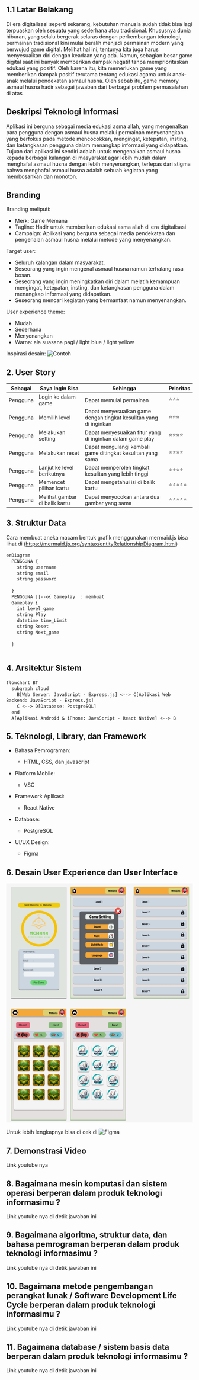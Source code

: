 ## 1.1	Latar Belakang
Di era digitalisasi seperti sekarang, kebutuhan manusia sudah tidak bisa lagi terpuaskan oleh sesuatu yang sederhana atau tradisional. Khususnya dunia hiburan, yang selalu bergerak selaras dengan perkembangan teknologi, permainan tradisional kini mulai beralih menjadi permainan modern yang berwujud game digital. Melihat hal ini, tentunya kita juga harus menyesuaikan diri dengan keadaan yang ada. Namun, sebagian besar game digital saat ini banyak memberikan dampak negatif tanpa memprioritaskan edukasi yang positif. Oleh karena itu, kita memerlukan game yang memberikan dampak positif terutama tentang edukasi agama untuk anak-anak melalui pendekatan asmaul husna. Oleh sebab itu, game memory asmaul husna hadir sebagai jawaban dari berbagai problem permasalahan di atas
## Deskripsi Teknologi Informasi
Aplikasi ini berguna sebagai media edukasi asma allah, yang mengenalkan para pengguna dengan asmaul husna melalui permainan menyenangkan yang berfokus pada metode mencocokkan, mengingat, ketepatan, insting, dan ketangkasan pengguna dalam menangkap informasi yang didapatkan. Tujuan dari aplikasi ini sendiri adalah untuk mengenalkan asmaul husna kepada berbagai kalangan di masyarakat agar lebih mudah dalam menghafal asmaul husna dengan lebih menyenangkan, terlepas dari stigma bahwa menghafal asmaul husna adalah sebuah kegiatan yang membosankan dan monoton. 
## Branding
Branding meliputi:
- Merk: Game Memana
- Tagline: Hadir untuk memberikan edukasi asma allah di era digitalisasi
- Campaign: Aplikasi yang berguna sebagai media pendekatan dan pengenalan asmaul husna melalui metode yang menyenangkan.

Target user:
- Seluruh kalangan dalam masyarakat.
- Seseorang yang ingin mengenal asmaul husna namun terhalang rasa bosan.
- Seseorang yang ingin meningkatkan diri dalam melatih kemampuan mengingat, ketepatan, insting, dan ketangkasan pengguna dalam menangkap informasi yang didapatkan.
- Seseorang mencari kegiatan yang bermanfaat namun menyenangkan.
  
User experience theme:
- Mudah
- Sederhana
- Menyenangkan
- Warna: ala suasana pagi / light blue / light yellow
  
Inspirasi desain:
![Contoh](https://cdn.dribbble.com/userupload/5351979/file/original-52323de189bed66d94b6ccf3d01989d9.gif)

## 2. User Story
Sebagai | Saya Ingin Bisa | Sehingga | Prioritas
---|---|---|---
Pengguna | Login ke dalam game | Dapat memulai permainan | ⭐⭐⭐
Pengguna | Memilih level | Dapat menyesuaikan game dengan tingkat kesulitan yang di inginkan | ⭐⭐⭐
Pengguna | Melakukan setting |Dapat menyesuaikan fitur yang di inginkan dalam game play|⭐⭐⭐⭐
Pengguna | Melakukan reset  | Dapat mengulangi kembali game ditingkat kesulitan yang sama | ⭐⭐⭐⭐
Pengguna | Lanjut ke level berikutnya | Dapat memperoleh tingkat kesulitan yang lebih tinggi | ⭐⭐⭐⭐
Pengguna | Memencet pilihan kartu | Dapat mengetahui isi di balik kartu | ⭐⭐⭐⭐⭐
Pengguna | Melihat gambar di balik kartu | Dapat menyocokan antara dua gambar yang sama | ⭐⭐⭐⭐⭐

## 3. Struktur Data

Cara membuat aneka macam bentuk grafik menggunakan mermaid.js bisa lihat di (https://mermaid.js.org/syntax/entityRelationshipDiagram.html) 

```mermaid
erDiagram
  PENGGUNA {
    string username
    string email
    string password
    
  }
  PENGGUNA ||--o{ Gameplay  : membuat 
  Gameplay {
    int level_game
    string Play
    datetime time_Limit 
    string Reset
    string Next_game 
    
  }
  
```

## 4. Arsitektur Sistem
```mermaid
flowchart BT 
  subgraph cloud
    B[Web Server: JavaScript - Express.js] <--> C[Aplikasi Web Backend: JavaScript - Express.js] 
    C <--> D[Database: PostgreSQL] 
  end
  A[Aplikasi Android & iPhone: JavaScript - React Native] <--> B 
```
## 5. Teknologi, Library, dan Framework

 - Bahasa Pemrograman:

   - HTML, CSS, dan javascript

- Platform Mobile:

   - VSC

- Framework Aplikasi:

   - React Native

- Database:

   - PostgreSQL

- UI/UX Design:

   - Figma


## 6. Desain User Experience dan User Interface


![Contoh](https://github.com/Nightroom/Memoryasmaulhusna.github.io/blob/master/Cuplikan%20layar%202023-10-31%20170706.png)

Untuk lebih lengkapnya bisa di cek di ![Figma](https://www.figma.com/file/ap1hosOkcal10u42dFHBxW/Avatarg-(Community)?type=design&node-id=41%3A138&mode=design&t=Y5og76kWE9BvhZ1h-1) 
## 7. Demonstrasi Video

Link youtube nya

## 8. Bagaimana mesin komputasi dan sistem operasi berperan dalam produk teknologi informasimu ?

Link youtube nya di detik jawaban ini

## 9. Bagaimana algoritma, struktur data, dan bahasa pemrograman berperan dalam produk teknologi informasimu ?

Link youtube nya di detik jawaban ini

## 10. Bagaimana metode pengembangan perangkat lunak / Software Development Life Cycle berperan dalam produk teknologi informasimu ?

Link youtube nya di detik jawaban ini

 

## 11. Bagaimana database / sistem basis data berperan dalam produk teknologi informasimu ?

Link youtube nya di detik jawaban ini
